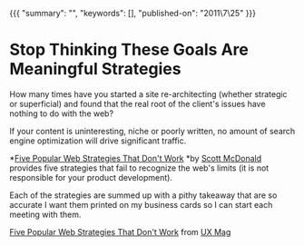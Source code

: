 {{{
    "summary": "",
    "keywords": [],
    "published-on": "2011\\7\\25"
}}}


# Stop Thinking These Goals Are Meaningful Strategies

How many times have you started a site re-architecting (whether strategic or superficial) and found that the real root of the client's issues have nothing to do with the web?

If your content is uninteresting, niche or poorly written, no amount of search engine optimization will drive significant traffic.

*[Five Popular Web Strategies That Don't Work][1] *by [Scott McDonald][2] provides five strategies that fail to recognize the web's limits (it is not responsible for your product development).

Each of the strategies are summed up with a pithy takeaway that are so accurate I want them printed on my business cards so I can start each meeting with them.

[Five Popular Web Strategies That Don't Work][1] from [UX Mag][3]

 [1]: http://uxmag.com/strategy/five-popular-web-strategies-that-dont-work
 [2]: http://uxmag.com/authors/scott-mcdonald
 [3]: http://uxmag.com/